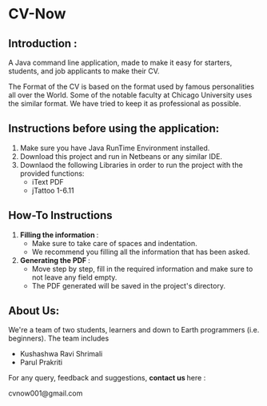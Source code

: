 # CV-Now
<html>
<body>
<h2>   Introduction : </h2> 
<p> A Java command line application, made to make it easy for starters, students, and job applicants to make their CV. </p>

<p> The Format of the CV is based on the format used by famous personalities all over the World. Some of the notable faculty at Chicago University uses the similar format. We have tried to keep it as professional as possible.  </p>

<h2>  Instructions before using the application: </h2>
<p>
<ol>
<li> Make sure you have Java RunTime Environment installed. </li>
<li> Download this project and run in Netbeans or any similar IDE. </li>
<li> Downlaod the following Libraries in order to run the project with the provided functions:
    <ul>
    <li> iText  PDF </li>
    <li> jTattoo 1-6.11 </li>
    </ul>
</li> 
</ol>
</p>

<h2> How-To Instructions </h2>
<ol>
<li> <b> Filling the information </b> :
<ul>
<li> Make sure to take care of spaces and indentation. </li>
<li> We recommend you filling all the information that has been asked. </li>
</ul>
</li>

<li> <b> Generating the PDF </b>  : 
<ul>
<li> Move step by step, fill in the required information and make sure to not leave any field empty. </li>
<li> The PDF generated will be saved in the project's directory. </li> </ul>
</ol>

<h2> About Us: </h2>

<p> We're a team of two students, learners and down to Earth programmers (i.e. beginners). The team includes </p>
<ul>
<li> Kushashwa Ravi Shrimali </li>
<li> Parul Prakriti </li> 
</ul>

<p> For any query, feedback and suggestions, <b> contact us </b> here : </p>
cvnow001@gmail.com 
</body>
</html>
